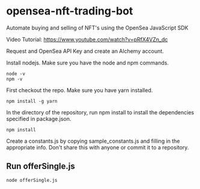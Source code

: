 # opensea-nft-trading-bot

Automate buying and selling of NFT's using the OpenSea JavaScript SDK

Video Tutorial: https://www.youtube.com/watch?v=pRfX4VZn_dc

Request and OpenSea API Key and create an Alchemy account.

Install nodejs. Make sure you have the node and npm commands.

```
node -v
npm -v
```

First checkout the repo. Make sure you have yarn installed.

```
npm install -g yarn
```

In the directory of the repository, run npm install to install the dependencies specified in package.json.

```
npm install
```

Create a constants.js by copying sample_constants.js and filling in the appropriate info. Don't share this with anyone or commit it to a repository. 

## Run offerSingle.js

```
node offerSingle.js
```